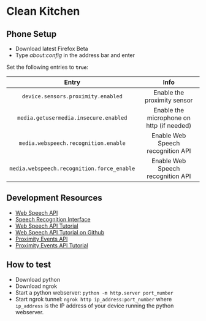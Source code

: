 # Clean Kitchen

## Phone Setup

* Download latest Firefox Beta
* Type *about:config* in the address bar and enter

Set the following entries to **`true`**:

| Entry | Info |
|:---:|:---:|
| `device.sensors.proximity.enabled` | Enable the proximity sensor |
| `media.getusermedia.insecure.enabled` | Enable the microphone on http (if needed) |
| `media.webspeech.recognition.enable` | Enable Web Speech recognition API |
| `media.webspeech.recognition.force_enable` | Enable Web Speech recognition API |

## Development Resources

* [Web Speech API](<https://developer.mozilla.org/en-US/docs/Web/API/Web_Speech_API>)
* [Speech Recognition Interface](<https://developer.mozilla.org/en-US/docs/Web/API/SpeechRecognition>)
* [Web Speech API Tutorial](<https://developer.mozilla.org/en-US/docs/Web/API/Web_Speech_API/Using_the_Web_Speech_API>)
* [Web Speech API Tutorial on Github](<https://github.com/mdn/web-speech-api>)
* [Proximity Events API](<https://developer.mozilla.org/en-US/docs/Web/API/Proximity_Events>)
* [Proximity Events API Tutorial](<https://hacks.mozilla.org/2013/06/the-proximity-api/>)

## How to test

* Download python
* Download ngrok
* Start a python webserver: ```python -m http.server port_number```
* Start ngrok tunnel: ```ngrok http ip_address:port_number``` where ```ip_address``` is the IP address of your device running the python webserver.
